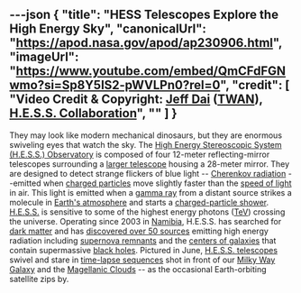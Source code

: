 ---json
{
  "title": "HESS Telescopes Explore the High Energy Sky",
  "canonicalUrl": "https://apod.nasa.gov/apod/ap230906.html",
  "imageUrl": "https://www.youtube.com/embed/QmCFdFGNwmo?si=Sp8Y5IS2-pWVLPn0?rel=0",
  "credit": [
    "Video Credit & Copyright: [Jeff Dai](https://www.twanight.org/Dai) ([TWAN](https://www.twanight.org/)), [H.E.S.S. Collaboration](https://www.mpi-hd.mpg.de/hfm/HESS/pages/collaboration/)",
    ""
  ]
}
---

They may look like modern mechanical dinosaurs, but they are enormous swiveling eyes that watch the sky. The [High Energy Stereoscopic System (H.E.S.S.) Observatory](https://www.mpi-hd.mpg.de/hfm/HESS/pages/about/telescopes/) is composed of four 12-meter reflecting-mirror telescopes surrounding a [larger telescope](https://apod.nasa.gov/apod/ap120727.html) housing a 28-meter mirror. They are designed to detect strange flickers of blue light -- [Cherenkov radiation](https://en.wikipedia.org/wiki/Cherenkov_radiation) --emitted when [charged particles](https://en.wikipedia.org/wiki/Charged_particle) move slightly faster than the [speed of light](https://en.wikipedia.org/wiki/Speed_of_light) in air. This light is emitted when a [gamma ray](https://science.nasa.gov/ems/12_gammarays) from a distant source strikes a molecule in [Earth's atmosphere](https://spaceplace.nasa.gov/atmosphere/) and starts a [charged-particle shower](https://apod.nasa.gov/apod/ap060814.html). [H.E.S.S.](https://www.mpi-hd.mpg.de/hfm/HESS/pages/about/) is sensitive to some of the highest energy photons ([TeV](https://scienceblogs.com/builtonfacts/2013/11/27/how-often-does-the-sun-emit-1-tev-photons)) crossing the universe. Operating since 2003 in [Namibia](https://en.wikipedia.org/wiki/Namibia), H.E.S.S. has searched for [dark matter](https://www.nasa.gov/audience/forstudents/9-12/features/what-is-dark-matter.html) and has [discovered over 50 sources](https://ui.adsabs.harvard.edu/abs/2018A%26A...612A...1H/abstract) emitting high energy radiation including [supernova remnants](https://apod.nasa.gov/apod/ap230601.html) and the [centers of galaxies](https://apod.nasa.gov/apod/ap180729.html) that contain supermassive [black holes](https://apod.nasa.gov/htmltest/rjn_bht.html). Pictured in June, [H.E.S.S. telescopes](https://youtu.be/0u9lr1RXpsE) swivel and stare in [time-lapse sequences](https://youtu.be/xjMtlL1dCeA) shot in front of our [Milky Way Galaxy](https://apod.nasa.gov/apod/ap180427.html) and the [Magellanic Clouds](https://apod.nasa.gov/apod/ap160725.html) -- as the occasional Earth-orbiting satellite zips by.

